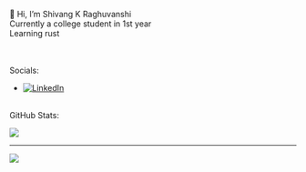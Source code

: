 👋 Hi, I’m Shivang K Raghuvanshi<br>Currently a college student in 1st year<br>Learning rust<br><br><br>


Socials:
- [![LinkedIn](https://img.shields.io/badge/LinkedIn-%230077B5.svg?logo=linkedin&logoColor=white)](https://linkedin.com/in/shivkr6) 

<br>GitHub Stats:

![](https://github-readme-stats.vercel.app/api/top-langs/?username=shivkr6&theme=nord&hide_border=false&include_all_commits=false&count_private=false&layout=compact)

---
[![](https://visitcount.itsvg.in/api?id=shivkr6&icon=1&color=12)](https://visitcount.itsvg.in)

<!---
shivkr6/shivkr6 is a ✨ special ✨ repository because its `README.md` (this file) appears on your GitHub profile.
You can click the Preview link to take a look at your changes.
--->
